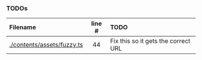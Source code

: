 ### TODOs
| Filename | line # | TODO |
|:------|:------:|:------|
| [./contents/assets/fuzzy.ts](./contents/assets/fuzzy.ts#L44) | 44 | Fix this so it gets the correct URL |
